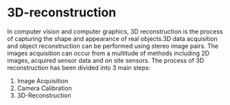 # 3D-reconstruction
In computer vision and computer graphics, 3D reconstruction is the process of capturing
the shape and appearance of real objects.3D data acquisition and object reconstruction can
be performed using stereo image pairs. The images acquisition can occur from a multitude of
methods including 2D images, acquired sensor data and on site sensors.
The process of 3D reconstruction has been divided into 3 main steps:
1. Image Acquisition
2. Camera Calibration
3. 3D-Reconstruction
